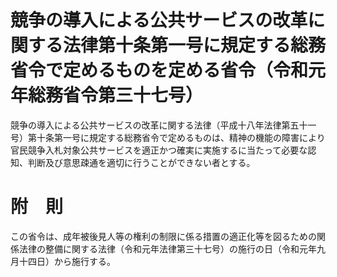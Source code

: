 # 競争の導入による公共サービスの改革に関する法律第十条第一号に規定する総務省令で定めるものを定める省令（令和元年総務省令第三十七号）
競争の導入による公共サービスの改革に関する法律（平成十八年法律第五十一号）第十条第一号に規定する総務省令で定めるものは、精神の機能の障害により官民競争入札対象公共サービスを適正かつ確実に実施するに当たって必要な認知、判断及び意思疎通を適切に行うことができない者とする。
# 附　則
この省令は、成年被後見人等の権利の制限に係る措置の適正化等を図るための関係法律の整備に関する法律（令和元年法律第三十七号）の施行の日（令和元年九月十四日）から施行する。
